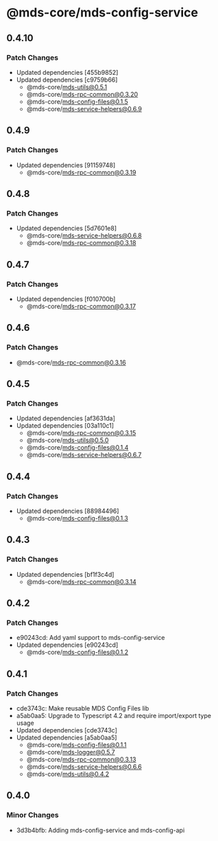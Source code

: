 # @mds-core/mds-config-service

## 0.4.10

### Patch Changes

- Updated dependencies [455b9852]
- Updated dependencies [c9759b66]
  - @mds-core/mds-utils@0.5.1
  - @mds-core/mds-rpc-common@0.3.20
  - @mds-core/mds-config-files@0.1.5
  - @mds-core/mds-service-helpers@0.6.9

## 0.4.9

### Patch Changes

- Updated dependencies [91159748]
  - @mds-core/mds-rpc-common@0.3.19

## 0.4.8

### Patch Changes

- Updated dependencies [5d7601e8]
  - @mds-core/mds-service-helpers@0.6.8
  - @mds-core/mds-rpc-common@0.3.18

## 0.4.7

### Patch Changes

- Updated dependencies [f010700b]
  - @mds-core/mds-rpc-common@0.3.17

## 0.4.6

### Patch Changes

- @mds-core/mds-rpc-common@0.3.16

## 0.4.5

### Patch Changes

- Updated dependencies [af3631da]
- Updated dependencies [03a110c1]
  - @mds-core/mds-rpc-common@0.3.15
  - @mds-core/mds-utils@0.5.0
  - @mds-core/mds-config-files@0.1.4
  - @mds-core/mds-service-helpers@0.6.7

## 0.4.4

### Patch Changes

- Updated dependencies [88984496]
  - @mds-core/mds-config-files@0.1.3

## 0.4.3

### Patch Changes

- Updated dependencies [bf1f3c4d]
  - @mds-core/mds-rpc-common@0.3.14

## 0.4.2

### Patch Changes

- e90243cd: Add yaml support to mds-config-service
- Updated dependencies [e90243cd]
  - @mds-core/mds-config-files@0.1.2

## 0.4.1

### Patch Changes

- cde3743c: Make reusable MDS Config Files lib
- a5ab0aa5: Upgrade to Typescript 4.2 and require import/export type usage
- Updated dependencies [cde3743c]
- Updated dependencies [a5ab0aa5]
  - @mds-core/mds-config-files@0.1.1
  - @mds-core/mds-logger@0.5.7
  - @mds-core/mds-rpc-common@0.3.13
  - @mds-core/mds-service-helpers@0.6.6
  - @mds-core/mds-utils@0.4.2

## 0.4.0

### Minor Changes

- 3d3b4bfb: Adding mds-config-service and mds-config-api
